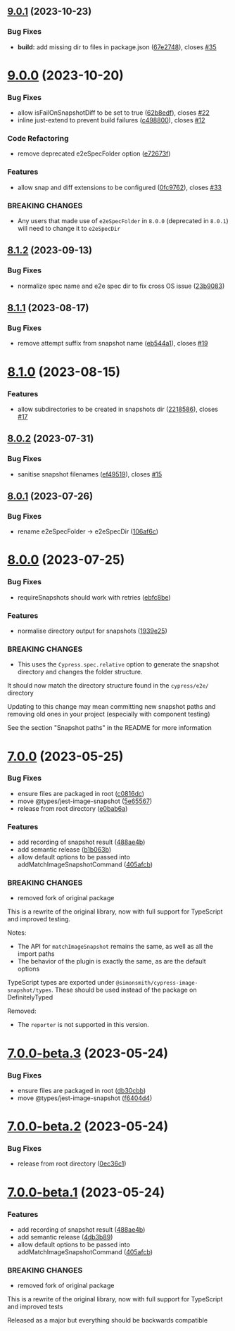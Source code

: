 ## [9.0.1](https://github.com/simonsmith/cypress-image-snapshot/compare/9.0.0...9.0.1) (2023-10-23)


### Bug Fixes

* **build:** add missing dir to files in package.json ([67e2748](https://github.com/simonsmith/cypress-image-snapshot/commit/67e2748e8358bd540d93223c2a492a933da6667e)), closes [#35](https://github.com/simonsmith/cypress-image-snapshot/issues/35)

# [9.0.0](https://github.com/simonsmith/cypress-image-snapshot/compare/8.1.2...9.0.0) (2023-10-20)


### Bug Fixes

* allow isFailOnSnapshotDiff to be set to true ([62b8edf](https://github.com/simonsmith/cypress-image-snapshot/commit/62b8edf937174c222451c2bffd57ec43828fc594)), closes [#22](https://github.com/simonsmith/cypress-image-snapshot/issues/22)
* inline just-extend to prevent build failures ([c498800](https://github.com/simonsmith/cypress-image-snapshot/commit/c498800276053f1714227927c160bc8b7d43d67c)), closes [#12](https://github.com/simonsmith/cypress-image-snapshot/issues/12)


### Code Refactoring

* remove deprecated e2eSpecFolder option ([e72673f](https://github.com/simonsmith/cypress-image-snapshot/commit/e72673f5ca608482da87dad11b65fcdb74b84ed9))


### Features

* allow snap and diff extensions to be configured ([0fc9762](https://github.com/simonsmith/cypress-image-snapshot/commit/0fc976282baabdcccff500f056c9a351aa75a874)), closes [#33](https://github.com/simonsmith/cypress-image-snapshot/issues/33)


### BREAKING CHANGES

* Any users that made use of `e2eSpecFolder` in `8.0.0`
(deprecated in `8.0.1`) will need to change it to `e2eSpecDir`

## [8.1.2](https://github.com/simonsmith/cypress-image-snapshot/compare/8.1.1...8.1.2) (2023-09-13)


### Bug Fixes

* normalize spec name and e2e spec dir to fix cross OS issue ([23b9083](https://github.com/simonsmith/cypress-image-snapshot/commit/23b9083a1bf3cf6fa15e3d09f08fac62fffa6177))

## [8.1.1](https://github.com/simonsmith/cypress-image-snapshot/compare/8.1.0...8.1.1) (2023-08-17)


### Bug Fixes

* remove attempt suffix from snapshot name ([eb544a1](https://github.com/simonsmith/cypress-image-snapshot/commit/eb544a144cf4fc476ed38c05f44654dea48b5427)), closes [#19](https://github.com/simonsmith/cypress-image-snapshot/issues/19)

# [8.1.0](https://github.com/simonsmith/cypress-image-snapshot/compare/8.0.2...8.1.0) (2023-08-15)


### Features

* allow subdirectories to be created in snapshots dir ([2218586](https://github.com/simonsmith/cypress-image-snapshot/commit/22185867da1d114a34e132e8f2d97ba4386752bc)), closes [#17](https://github.com/simonsmith/cypress-image-snapshot/issues/17)

## [8.0.2](https://github.com/simonsmith/cypress-image-snapshot/compare/8.0.1...8.0.2) (2023-07-31)


### Bug Fixes

* sanitise snapshot filenames ([ef49519](https://github.com/simonsmith/cypress-image-snapshot/commit/ef49519795daf5183f4fac6f3136e194f20f39f4)), closes [#15](https://github.com/simonsmith/cypress-image-snapshot/issues/15)

## [8.0.1](https://github.com/simonsmith/cypress-image-snapshot/compare/8.0.0...8.0.1) (2023-07-26)


### Bug Fixes

* rename e2eSpecFolder -> e2eSpecDir ([106af6c](https://github.com/simonsmith/cypress-image-snapshot/commit/106af6c43b879954847f1ae08088d0063b1c1eba))

# [8.0.0](https://github.com/simonsmith/cypress-image-snapshot/compare/7.0.0...8.0.0) (2023-07-25)


### Bug Fixes

* requireSnapshots should work with retries ([ebfc8be](https://github.com/simonsmith/cypress-image-snapshot/commit/ebfc8bebc806d3bf18a044cadecb47c75b1e6325))


### Features

* normalise directory output for snapshots ([1939e25](https://github.com/simonsmith/cypress-image-snapshot/commit/1939e25461e5811f2e683e51415653707fd24f03))


### BREAKING CHANGES

* This uses the `Cypress.spec.relative` option to
generate the snapshot directory and changes the folder structure.

It should now match the directory structure found in the `cypress/e2e/`
directory

Updating to this change may mean committing new snapshot paths and
removing old ones in your project (especially with component testing)

See the section "Snapshot paths" in the README for more information

# [7.0.0](https://github.com/simonsmith/cypress-image-snapshot/compare/6.1.1...7.0.0) (2023-05-25)


### Bug Fixes

* ensure files are packaged in root ([c0816dc](https://github.com/simonsmith/cypress-image-snapshot/commit/c0816dc9b3c809fc31fd9b147a3499a3e4e60f2d))
* move @types/jest-image-snapshot ([5e65567](https://github.com/simonsmith/cypress-image-snapshot/commit/5e65567d2a383f65860976213ebab9a86da3ff72))
* release from root directory ([e0bab6a](https://github.com/simonsmith/cypress-image-snapshot/commit/e0bab6ac3a28d70697cfc2941559b188e6a21cad))


### Features

* add recording of snapshot result ([488ae4b](https://github.com/simonsmith/cypress-image-snapshot/commit/488ae4be65267bb3547064becb864664a24f7846))
* add semantic release ([b1b063b](https://github.com/simonsmith/cypress-image-snapshot/commit/b1b063b3c31b33b25e0fb37e87048533c82a0139))
* allow default options to be passed into addMatchImageSnapshotCommand ([405afcb](https://github.com/simonsmith/cypress-image-snapshot/commit/405afcbd202adcb2665a5239120fb7d0fa02022b))


### BREAKING CHANGES

* removed fork of original package

This is a rewrite of the original library, now with full support for
TypeScript and improved testing.

Notes:

* The API for `matchImageSnapshot` remains the same, as well as all the
  import paths
* The behavior of the plugin is exactly the same, as are the default
  options

TypeScript types are exported under `@simonsmith/cypress-image-snapshot/types`.
These should be used instead of the package on DefinitelyTyped

Removed:
* The `reporter` is not supported in this version.

# [7.0.0-beta.3](https://github.com/simonsmith/cypress-image-snapshot/compare/7.0.0-beta.2...7.0.0-beta.3) (2023-05-24)


### Bug Fixes

* ensure files are packaged in root ([db30cbb](https://github.com/simonsmith/cypress-image-snapshot/commit/db30cbb901b52a88f7959fc1565260fadf3f058e))
* move @types/jest-image-snapshot ([f6404d4](https://github.com/simonsmith/cypress-image-snapshot/commit/f6404d444875efd4e42123dd80e3784c67ec86b1))

# [7.0.0-beta.2](https://github.com/simonsmith/cypress-image-snapshot/compare/7.0.0-beta.1...7.0.0-beta.2) (2023-05-24)


### Bug Fixes

* release from root directory ([0ec36c1](https://github.com/simonsmith/cypress-image-snapshot/commit/0ec36c13bd0ff478ee013f75fc94975a255c33dd))

# [7.0.0-beta.1](https://github.com/simonsmith/cypress-image-snapshot/compare/6.1.1...7.0.0-beta.1) (2023-05-24)


### Features

* add recording of snapshot result ([488ae4b](https://github.com/simonsmith/cypress-image-snapshot/commit/488ae4be65267bb3547064becb864664a24f7846))
* add semantic release ([4db3b89](https://github.com/simonsmith/cypress-image-snapshot/commit/4db3b89690c3e726689ee98f44fa528fcba233e2))
* allow default options to be passed into addMatchImageSnapshotCommand ([405afcb](https://github.com/simonsmith/cypress-image-snapshot/commit/405afcbd202adcb2665a5239120fb7d0fa02022b))


### BREAKING CHANGES

* removed fork of original package

This is a rewrite of the original library, now with full support for
TypeScript and improved tests

Released as a major but everything should be backwards compatible
